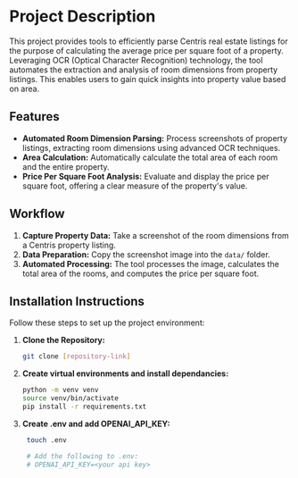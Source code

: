 # Project Description

This project provides tools to efficiently parse Centris real estate listings for the purpose of calculating the average price per square foot of a property. Leveraging OCR (Optical Character Recognition) technology, the tool automates the extraction and analysis of room dimensions from property listings. This enables users to gain quick insights into property value based on area.

## Features
- **Automated Room Dimension Parsing:** Process screenshots of property listings, extracting room dimensions using advanced OCR techniques.
- **Area Calculation:** Automatically calculate the total area of each room and the entire property.
- **Price Per Square Foot Analysis:** Evaluate and display the price per square foot, offering a clear measure of the property's value.

## Workflow
1. **Capture Property Data:** Take a screenshot of the room dimensions from a Centris property listing.
2. **Data Preparation:** Copy the screenshot image into the `data/` folder.
3. **Automated Processing:** The tool processes the image, calculates the total area of the rooms, and computes the price per square foot.

## Installation Instructions
Follow these steps to set up the project environment:

1. **Clone the Repository:**
   ```bash
   git clone [repository-link]
2. **Create virtual environments and install dependancies:**
   ```bash
   python -m venv venv
   source venv/bin/activate
   pip install -r requirements.txt
   ```
3. **Create .env and add OPENAI_API_KEY:**
   ```bash
    touch .env

    # Add the following to .env:
    # OPENAI_API_KEY=<your api key>
    ```
